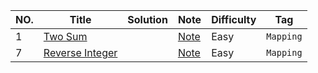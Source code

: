 |NO.|Title|Solution|Note|Difficulty|Tag|
|---|-----|--------|----|----------|---|
|1|[Two Sum](https://leetcode.com/problems/two-sum)||[Note](1.Two-Sum)|Easy|`Mapping`|
|7|[Reverse Integer](https://leetcode.com/problems/reverse-integer)||[Note](1.Two-Sum)|Easy|`Mapping`|